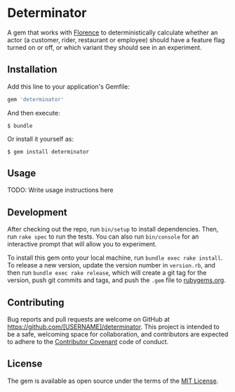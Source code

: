 # Determinator

A gem that works with [Florence](https://github.com/deliveroo/actor-tracking) to deterministically calculate whether an actor (a customer, rider, restaurant or employee) should have a feature flag turned on or off, or which variant they should see in an experiment.

## Installation

Add this line to your application's Gemfile:

```ruby
gem 'determinator'
```

And then execute:

    $ bundle

Or install it yourself as:

    $ gem install determinator

## Usage

TODO: Write usage instructions here

## Development

After checking out the repo, run `bin/setup` to install dependencies. Then, run `rake spec` to run the tests. You can also run `bin/console` for an interactive prompt that will allow you to experiment.

To install this gem onto your local machine, run `bundle exec rake install`. To release a new version, update the version number in `version.rb`, and then run `bundle exec rake release`, which will create a git tag for the version, push git commits and tags, and push the `.gem` file to [rubygems.org](https://rubygems.org).

## Contributing

Bug reports and pull requests are welcome on GitHub at https://github.com/[USERNAME]/determinator. This project is intended to be a safe, welcoming space for collaboration, and contributors are expected to adhere to the [Contributor Covenant](http://contributor-covenant.org) code of conduct.


## License

The gem is available as open source under the terms of the [MIT License](http://opensource.org/licenses/MIT).

